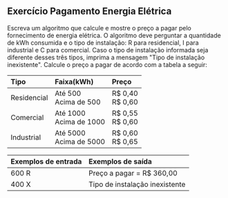 ## Exercício Pagamento Energia Elétrica
Escreva um algoritmo que calcule e mostre o preço a pagar pelo fornecimento de energia elétrica. O algoritmo deve perguntar a quantidade de kWh consumida e o tipo de instalação: R para residencial, I para industrial e C para comercial. Caso o tipo de instalação informada seja diferente desses três tipos, imprima a mensagem "Tipo de instalação inexistente". Calcule o preço a pagar de acordo com a tabela a seguir:

Tipo | Faixa(kWh) | Preço
:--- | :--- | :---
Residencial | Até 500<br />Acima de 500 | R$ 0,40<br />R$ 0,60
Comercial | Até 1000<br />Acima de 1000 | R$ 0,55<br />R$ 0,60
Industrial | Até 5000<br />Acima de 5000 | R$ 0,60<br />R$ 0,65

Exemplos de entrada | Exemplos de saída
:--- | :---
600 R | Preço a pagar = R$ 360,00
400 X | Tipo de instalação inexistente
